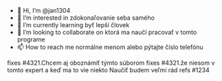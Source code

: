 - 👋 Hi, I’m @jan1304
- 👀 I’m interested in zdokonaľovanie seba samého 
- 🌱 I’m currently learning byť lepší človek 
- 💞️ I’m looking to collaborate on ktorá ma naučí pracovať v tomto programe 
- 📫 How to reach me normálne menom alebo pýtajte číslo telefónu  

<!---
jan1304/jan1304 is a ✨ special ✨ repository because its `README.md` (this file) appears on your GitHub profile.
You can click the Preview link to take a look at your changes.
--->
fixes #4321.Chcem aj oboznámiť týmto súborom fixes #4321.že niesom v tomto expert a keď ma to vie niekto
Naučiť budem veľmi rád refs #1234 
